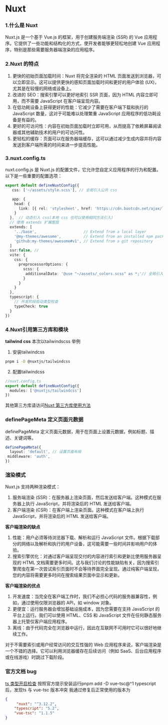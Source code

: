 # Nuxt

### 1.什么是 Nuxt

Nuxt.js 是一个基于 Vue.js 的框架，用于创建服务端渲染 (SSR) 的 Vue 应用程序。它提供了一些功能和结构化的方式，使开发者能够更轻松地创建 Vue 应用程序，特别是那些需要服务器端渲染的应用程序。

### 2.Nuxt 的特点
1. 更快的初始页面加载时间：Nuxt 将完全渲染的 HTML 页面发送到浏览器，可以立即显示。这可以提供更快的感知页面加载时间和更好的用户体验 (UX)，尤其是在较慢的网络或设备上。
2. 改进的 SEO：搜索引擎可以更好地索引 SSR 页面，因为 HTML 内容立即可用，而不需要 JavaScript 在客户端呈现内容。
3. 在低功耗设备上获得更好的性能：它减少了需要在客户端下载和执行的 JavaScript 数量，这对于可能难以处理繁重 JavaScript 应用程序的低功耗设备是有益的。
4. 更好的可访问性：内容在初始页面加载时立即可用，从而提高了依赖屏幕阅读器或其他辅助技术的用户的可访问性。
5. 更轻松的缓存：页面可以在服务器端缓存，这可以通过减少生成内容并将内容发送到客户端所需的时间来进一步提高性能。


### 3.nuxt.config.ts
nuxt.config.js 是 Nuxt.js 的配置文件，它允许您自定义应用程序的行为和配置。以下是一些重要的配置选项：
```ts
export default defineNuxtConfig({
   css: ['~/assets/style.scss'], // 全局引入公共 css

   app: {
    head: {
      link: [{ rel: 'stylesheet', href: 'https://cdn.bootcdn.net/ajax/libs/animate.css/4.1.1/animate.compat.min.css' }]
    }
  },  // 动态引入 css(本地 css 也可以使用相同方法引入)
  // 使用 extends 扩展图层
  extends: [
    '../base',                     // Extend from a local layer
    '@my-themes/awesome',          // Extend from an installed npm package
    'github:my-themes/awesome#v1', // Extend from a git repository
  ]
  ssr:false, // 
  vite: {
    css: {
      preprocessorOptions: {
        scss: {
         additionalData: '@use "~/assets/_colors.scss" as *;'// 全局引入公共 css 变量 
        }
      }
    }
  },
  typescript: {
    // 开发阶段启动类型检查
    typeCheck: true
  }
})

```

### 4.Nuxt引用第三方库和模块

**tailwind css**
本次以tailwindscss 举例
1. 安装tailwindcss
```bash
pnpm i -D @nuxtjs/tailwindcss
```
2. 配置tailwindcss
``` ts
//nuxt.config.ts
export default defineNuxtConfig({
  modules: ['@nuxtjs/tailwindcss']
})
```
其他第三方库请访问[Nuxt 第三方库使用方法](https://nuxt.com/docs/getting-started/styling)


### definePageMeta 定义页面元数据
definePageMeta 定义页面元数据，用于在页面上设置元数据，例如标题、描述、关键词等。
``` ts
definePageMeta({
  layout: 'default', // 设置页面布局
 middleware: 'auth',
})
```

### 渲染模式
Nuxt.js 支持两种渲染模式：
1. 服务端渲染 (SSR)：在服务器上渲染页面，然后发送给客户端。这种模式在服务器上执行 JavaScript，并将渲染后的 HTML 发送给客户端。
2. 客户端渲染 (CSR)：在客户端上渲染页面。这种模式在客户端上执行 JavaScript，并将渲染后的 HTML 发送给客户端。

**客户端渲染的缺点**
1. 性能：用户必须等待浏览器下载、解析和运行 JavaScript 文件。根据下载部分的网络以及解析和执行的用户设备，这可能需要一些时间并影响用户的体验。
2. 搜索引擎优化：对通过客户端呈现交付的内容进行索引和更新比使用服务器呈现的 HTML 文档需要更多时间。这与我们讨论的性能缺陷有关，因为搜索引擎爬虫在第一次尝试索引页面时不会等待界面完全呈现。通过纯客户端呈现，您的内容将需要更多时间在搜索结果页面中显示和更新。

**客户端渲染的优点**
1. 开发速度：当完全在客户端工作时，我们不必担心代码的服务器兼容性，例如，通过使用仅限浏览器的 API，如 window 对象。
2. 更便宜：运行服务器会增加基础设施成本，因为您需要在支持 JavaScript 的平台上运行。我们可以使用 HTML、CSS 和 JavaScript 文件在任何静态服务器上托管仅客户端应用程序。
3. 离线：由于代码完全在浏览器中运行，因此在互联网不可用时它可以很好地继续工作。

对于不需要索引或用户经常访问的交互性强的 Web 应用程序来说，客户端渲染是一个不错的选择。它可以利用浏览器缓存在后续访问（例如 SaaS、后台应用程序或在线游戏）时跳过下载阶段。



### 官方文档 bug
[ts 类型开启检查](https://nuxt.com/docs/guide/concepts/typescript)
按照官方提示安装运行pnpm add -D vue-tsc@^1 typescript后，发现ts 与 vue-tsc 版本冲突
我通过修复后正常使用的版本为
```json
{
     "nuxt": "^3.12.2",
    "typescript": "5.2",
    "vue-tsc": "1.1.5"
}
```
